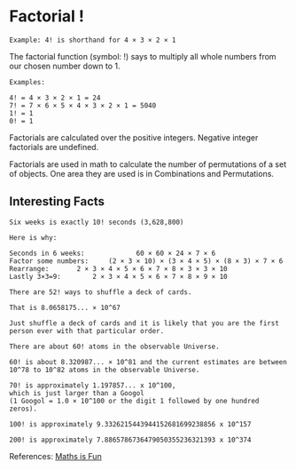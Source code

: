# Factorial !

```
Example: 4! is shorthand for 4 × 3 × 2 × 1
```
	
The factorial function (symbol: !) says to multiply all whole numbers from our chosen number down to 1.
```
Examples:

4! = 4 × 3 × 2 × 1 = 24
7! = 7 × 6 × 5 × 4 × 3 × 2 × 1 = 5040
1! = 1
0! = 1
```
Factorials are calculated over the positive integers. Negative integer factorials are undefined.

Factorials are used in math to calculate the number of permutations of a set of objects.
One area they are used is in Combinations and Permutations.

## Interesting Facts
```
Six weeks is exactly 10! seconds (3,628,800)

Here is why:

Seconds in 6 weeks:             60 × 60 × 24 × 7 × 6
Factor some numbers:	 (2 × 3 × 10) × (3 × 4 × 5) × (8 × 3) × 7 × 6
Rearrange:	 	 2 × 3 × 4 × 5 × 6 × 7 × 8 × 3 × 3 × 10
Lastly 3×3=9:	 	 2 × 3 × 4 × 5 × 6 × 7 × 8 × 9 × 10
```

```
There are 52! ways to shuffle a deck of cards.

That is 8.0658175... × 10^67

Just shuffle a deck of cards and it is likely that you are the first person ever with that particular order.
```

```
There are about 60! atoms in the observable Universe.

60! is about 8.320987... × 10^81 and the current estimates are between 10^78 to 10^82 atoms in the observable Universe.
```

```
70! is approximately 1.197857... x 10^100,
which is just larger than a Googol
(1 Googol = 1.0 × 10^100 or the digit 1 followed by one hundred zeros).

100! is approximately 9.3326215443944152681699238856 x 10^157

200! is approximately 7.8865786736479050355236321393 x 10^374
```

References: [Maths is Fun](https://www.mathsisfun.com/numbers/factorial.html)
